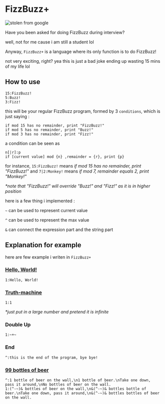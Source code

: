 # FizzBuzz+
![stolen from google](https://code.kx.com/q/img/fizzbuzz.png)

Have you been asked for doing FizzBuzz during interview?

well, not for me
cause i am still a student lol

Anyway, `FizzBuzz+` is a language where its only function is to do FizzBuzz!

not very exciting, right? yea this is just a bad joke ending up wasting 15 mins of my life lol

## How to use

```
15:FizzBuzz!
5:Buzz!
3:Fizz!
```
this will be your regular FizzBuzz program, formed by 3 `conditions`, which is just saying :
```
if mod 15 has no remainder, print "FizzBuzz!"
if mod 5 has no remainder, print "Buzz!"
if mod 3 has no remainder, print "Fizz!"
```
a condition can be seen as
```
n[|r]:p
if [current value] mod {n} ,remainder = {r}, print {p}
```
for instance, `15:FizzBuzz!` means *if mod 15 has no remainder, print "FizzBuzz!"* and `7|2:Monkey!`  means *if mod 7, remainder equals 2, print "Monkey!"*


*\*note that "FizzBuzz!" will override "Buzz!" and "Fizz!" as it is in higher position*

here is a few thing i implemented :

`~` can be used to represent current value

`^` can be used to represent the max value

`&` can connect the expression part and the string part


## Explanation for example

here are few example i writen in `FizzBuzz+`

### [Hello, World!](https://esolangs.org/wiki/Hello,_world!)
```
1:Hello, World!
```

### [Truth-machine](https://esolangs.org/wiki/Truth-machine)
```
1:1
```
*\*just put in a large number and pretend it is infinite*

### Double Up
```
1:~+~
```

### End
```
^:this is the end of the program, bye bye!
```

### [99 bottles of beer](https://esolangs.org/wiki/99_bottles_of_beer)
```
^:1 bottle of beer on the wall,\n1 bottle of beer.\nTake one down, pass it around,\nNo bottles of beer on the wall.
1:(^-~)& bottles of beer on the wall,\n&(^-~)& bottles bottle of beer.\nTake one down, pass it around,\n&(^-~)& bottles bottles of beer on the wall.
```
